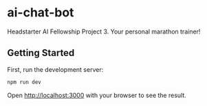 # ai-chat-bot
Headstarter AI Fellowship Project 3. Your personal marathon trainer!

## Getting Started

First, run the development server:

```bash
npm run dev
```

Open [http://localhost:3000](http://localhost:3000) with your browser to see the result.